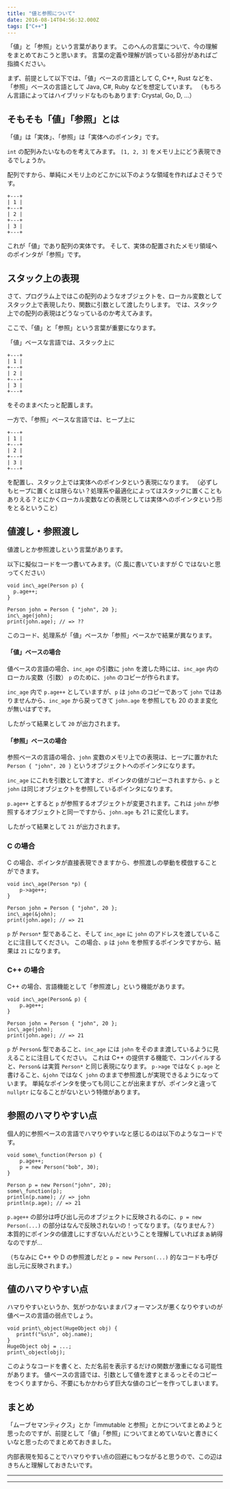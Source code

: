 ```yaml
---
title: "値と参照について"
date: 2016-08-14T04:56:32.000Z
tags: ["C++"]
---
```


「値」と「参照」という言葉があります。
このへんの言葉について、今の理解をまとめておこうと思います。
言葉の定義や理解が誤っている部分があればご指摘ください。

まず、前提として以下では、「値」ベースの言語として C, C++, Rust などを、「参照」ベースの言語として Java, C#, Ruby などを想定しています。
（もちろん言語によってはハイブリッドなものもあります: Crystal, Go, D, ...）

## そもそも「値」「参照」とは

「値」は「実体」、「参照」は「実体へのポインタ」です。

`int` の配列みたいなものを考えてみます。
`[1, 2, 3]` をメモリ上にどう表現できるでしょうか。

配列ですから、単純にメモリ上のどこかに以下のような領域を作ればよさそうです。

```
+---+
| 1 |
+---+
| 2 |
+---+
| 3 |
+---+
```

これが「値」であり配列の実体です。
そして、実体の配置されたメモリ領域へのポインタが「参照」です。

## スタック上の表現

さて、プログラム上ではこの配列のようなオブジェクトを、ローカル変数としてスタック上で表現したり、関数に引数として渡したりします。
では、スタック上での配列の表現はどうなっているのか考えてみます。

ここで、「値」と「参照」という言葉が重要になります。

「値」ベースな言語では、スタック上に

```
+---+
| 1 |
+---+
| 2 |
+---+
| 3 |
+---+
```

をそのままべたっと配置します。

一方で、「参照」ベースな言語では、ヒープ上に

```
+---+
| 1 |
+---+
| 2 |
+---+
| 3 |
+---+
```

を配置し、スタック上では実体へのポインタという表現になります。
（必ずしもヒープに置くとは限らない？処理系や最適化によってはスタックに置くこともありえる？とにかくローカル変数などの表現としては実体へのポインタという形をとるということ）

## 値渡し・参照渡し

値渡しとか参照渡しという言葉があります。

以下に擬似コードを一つ書いてみます。（C 風に書いていますが C ではないと思ってください）

```
void inc\_age(Person p) {
  p.age++;
}

Person john = Person { "john", 20 };
inc\_age(john);
print(john.age); // => ??

```

このコード、処理系が「値」ベースか「参照」ベースかで結果が異なります。

#### 「値」ベースの場合

値ベースの言語の場合、`inc_age` の引数に `john` を渡した時には、`inc_age` 内のローカル変数（引数） `p` のために、`john` のコピーが作られます。

`inc_age` 内で `p.age++` としていますが、`p` は `john` のコピーであって `john` ではありませんから、`inc_age` から戻ってきて `john.age` を参照しても 20 のまま変化が無いはずです。

したがって結果として `20` が出力されます。

#### 「参照」ベースの場合

参照ベースの言語の場合、`john` 変数のメモリ上での表現は、ヒープに置かれた `Person { "john", 20 }` というオブジェクトへのポインタになります。

`inc_age` にこれを引数として渡すと、ポインタの値がコピーされますから、`p` と `john` は同じオブジェクトを参照しているポインタになります。

`p.age++` とすると `p` が参照するオブジェクトが変更されます。これは `john` が参照するオブジェクトと同一ですから、`john.age` も 21 に変化します。

したがって結果として `21` が出力されます。

### C の場合

C の場合、ポインタが直接表現できますから、参照渡しの挙動を模倣することができます。

```
void inc\_age(Person *p) {
    p->age++;
}

Person john = Person { "john", 20 };
inc\_age(&john);
print(john.age); // => 21

```

`p` が `Person*` 型であること、そして `inc_age` に `john` のアドレスを渡していることに注目してください。
この場合、`p` は `john` を参照するポインタですから、結果は `21` になります。

### C++ の場合

C++ の場合、言語機能として「参照渡し」という機能があります。

```
void inc\_age(Person& p) {
    p.age++;
}

Person john = Person { "john", 20 };
inc\_age(john);
print(john.age); // => 21

```

`p` が `Person&` 型であること、`inc_age` には `john` をそのまま渡しているように見えることに注目してください。
これは C++ の提供する機能で、コンパイルすると、`Person&` は実質 `Person*` と同じ表現になります。
`p->age` ではなく `p.age` と書けること、`&john` ではなく `john` のままで参照渡しが実現できるようになっています。
単純なポインタを使っても同じことが出来ますが、ポインタと違って `nullptr` になることがないという特徴があります。

## 参照のハマりやすい点

個人的に参照ベースの言語でハマりやすいなと感じるのは以下のようなコードです。

```
void some\_function(Person p) {
    p.age++;
    p = new Person("bob", 30);
}

Person p = new Person("john", 20);
some\_function(p);
println(p.name); // => john
println(p.age); // => 21

```

`p.age++` の部分は呼び出し元のオブジェクトに反映されるのに、`p = new Person(...)` の部分はなんで反映されないの！ってなります。（なりません？）
本質的にポインタの値渡しにすぎないんだということを理解していればまぁ納得なのですが...

（ちなみに C++ や D の参照渡しだと `p = new Person(...)` 的なコードも呼び出し元に反映されます。）

## 値のハマりやすい点

ハマりやすいというか、気がつかないままパフォーマンスが悪くなりやすいのが値ベースの言語の弱点でしょう。

```
void print\_object(HugeObject obj) {
   printf("%s\n", obj.name);
}
HugeObject obj = ...;
print\_object(obj);

```

このようなコードを書くと、ただ名前を表示するだけの関数が激重になる可能性があります。
値ベースの言語では、引数として値を渡すとまるっとそのコピーをつくりますから、不要にもかかわらず巨大な値のコピーを作ってしまいます。

## まとめ

「ムーブセマンティクス」とか「immutable と参照」とかについてまとめようと思ったのですが、前提として「値」「参照」についてまとめていないと書きにくいなと思ったのでまとめておきました。

内部表現を知ることでハマりやすい点の回避にもつながると思うので、この辺はきちんと理解しておきたいです。

---

---
